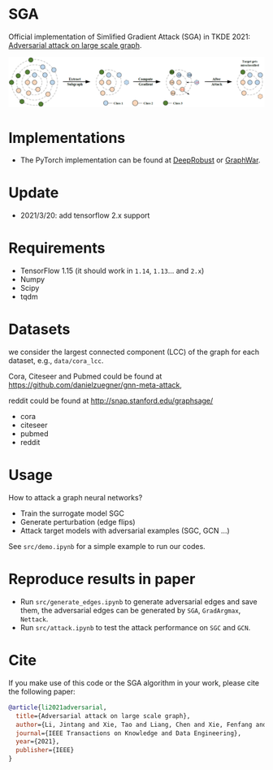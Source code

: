 # SGA
Official implementation of Simlified Gradient Attack (SGA) in TKDE 2021: [Adversarial attack on large scale graph](https://arxiv.org/abs/2009.03488).


![SGA](./imgs/SGA.png)

# Implementations
+ The PyTorch implementation can be found at [DeepRobust](https://github.com/DSE-MSU/DeepRobust/blob/master/examples/graph/test_sga.py) or [GraphWar](https://github.com/EdisonLeeeee/GraphWar).


# Update
+ 2021/3/20: add tensorflow 2.x support

# Requirements
+ TensorFlow 1.15 (it should work in `1.14`, `1.13`... and `2.x`)
+ Numpy
+ Scipy
+ tqdm

# Datasets

we consider the largest connected component (LCC) of the graph for each dataset, e.g., `data/cora_lcc`.

Cora, Citeseer and Pubmed could be found at https://github.com/danielzuegner/gnn-meta-attack,

reddit could be found at http://snap.stanford.edu/graphsage/

+ cora
+ citeseer
+ pubmed  
+ reddit

# Usage

How to attack a graph neural networks?

+ Train the surrogate model SGC
+ Generate perturbation (edge flips)
+ Attack target models with adversarial examples (SGC, GCN ...)

See `src/demo.ipynb` for a simple example to run our codes.

# Reproduce results in paper

+ Run `src/generate_edges.ipynb` to generate adversarial edges and save them, the adversarial edges can be generated by `SGA`, `GradArgmax`, `Nettack`.
+ Run `src/attack.ipynb` to test the attack performance on `SGC` and `GCN`.

# Cite

If you make use of this code or the SGA algorithm in your work, please cite the following paper:

```bibtex
@article{li2021adversarial,
  title={Adversarial attack on large scale graph},
  author={Li, Jintang and Xie, Tao and Liang, Chen and Xie, Fenfang and He, Xiangnan and Zheng, Zibin},
  journal={IEEE Transactions on Knowledge and Data Engineering},
  year={2021},
  publisher={IEEE}
}
```

